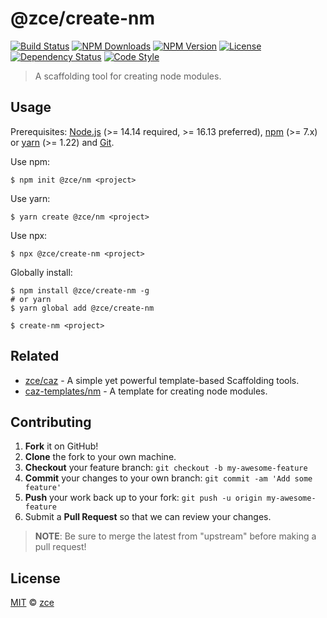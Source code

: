 # @zce/create-nm

[![Build Status][actions-img]][actions-url]
[![NPM Downloads][downloads-img]][downloads-url]
[![NPM Version][version-img]][version-url]
[![License][license-img]][license-url]
[![Dependency Status][dependency-img]][dependency-url]
[![Code Style][style-img]][style-url]

> A scaffolding tool for creating node modules.

## Usage

Prerequisites: [Node.js](https://nodejs.org) (>= 14.14 required, >= 16.13 preferred), [npm](https://www.npmjs.com) (>= 7.x) or [yarn](https://yarnpkg.com) (>= 1.22) and [Git](https://git-scm.com).

Use npm:

```shell
$ npm init @zce/nm <project>
```

Use yarn:

```shell
$ yarn create @zce/nm <project>
```

Use npx:

```shell
$ npx @zce/create-nm <project>
```

Globally install:

```shell
$ npm install @zce/create-nm -g
# or yarn
$ yarn global add @zce/create-nm
```

```shell
$ create-nm <project>
```

## Related

- [zce/caz](https://github.com/zce/caz) - A simple yet powerful template-based Scaffolding tools.
- [caz-templates/nm](https://github.com/caz-templates/nm) - A template for creating node modules.

## Contributing

1. **Fork** it on GitHub!
2. **Clone** the fork to your own machine.
3. **Checkout** your feature branch: `git checkout -b my-awesome-feature`
4. **Commit** your changes to your own branch: `git commit -am 'Add some feature'`
5. **Push** your work back up to your fork: `git push -u origin my-awesome-feature`
6. Submit a **Pull Request** so that we can review your changes.

> **NOTE**: Be sure to merge the latest from "upstream" before making a pull request!

## License

[MIT](LICENSE) &copy; [zce](https://zce.me)



[actions-img]: https://img.shields.io/github/workflow/status/zce/create-nm/CI
[actions-url]: https://github.com/zce/create-nm/actions
[downloads-img]: https://img.shields.io/npm/dm/@zce/create-nm
[downloads-url]: https://npm.im/@zce/create-nm
[version-img]: https://img.shields.io/npm/v/@zce/create-nm
[version-url]: https://npm.im/@zce/create-nm
[license-img]: https://img.shields.io/github/license/zce/create-nm
[license-url]: https://github.com/zce/create-nm/blob/master/LICENSE
[dependency-img]: https://img.shields.io/librariesio/github/zce/create-nm
[dependency-url]: https://github.com/zce/create-nm
[style-img]: https://img.shields.io/badge/code_style-standard-brightgreen
[style-url]: https://standardjs.com
